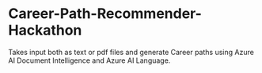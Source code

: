 # Career-Path-Recommender-Hackathon
Takes input both as text or pdf files and generate Career paths using Azure AI Document Intelligence and Azure AI Language.
